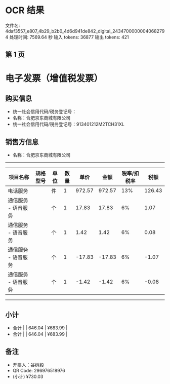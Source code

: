 # OCR 结果

文件名: 4daf3557_e807_4b29_b2b0_4d6d941de842_digital_24347000000040682794
处理时间: 7569.64 秒
输入 tokens: 36877
输出 tokens: 421

## 第 1 页

# 电子发票（增值税发票）

## 购买信息
- 统一社会信用代码/税务登记号：
- 名称：合肥京东商城有限公司
- 统一社会信用代码/税务登记号：913401212M2TCH31XL

## 销售方信息
- 名称：合肥京东商城有限公司
  
---

| 项目名称                     | 规格型号 | 单位 | 数量 | 单价   | 金额     | 税率/扣税率 | 税额   |
|------------------------------|----------|------|------|--------|----------|--------------|--------|
| 电话服务                      |          | 件   | 1    | 972.57 | 972.57   | 13%          | 126.43 |
| 通信服务 - 语音服务          |          | 个   | 1    | 17.83  | 17.83    | 6%           | 1.07   |
| 通信服务 - 语音服务          |          | 个   | 1    | 1.42   | 1.42     | 6%           | 0.08   |
| 通信服务 - 语音服务          |          | 个   | 1    | -17.83 | -17.83   | 6%           | -1.07  |
| 通信服务 - 语音服务          |          | 个   | 1    | -1.42  | -1.42    | 6%           | -0.08  |

---

## 小计
- 合计                 |      | 646.04   | ¥683.99 |
- 合计                 |      | 646.04   | ¥683.99 |

## 备注
- 开票人：谷树毅
- QR Code: 296976518976
- (小计) ¥730.03

